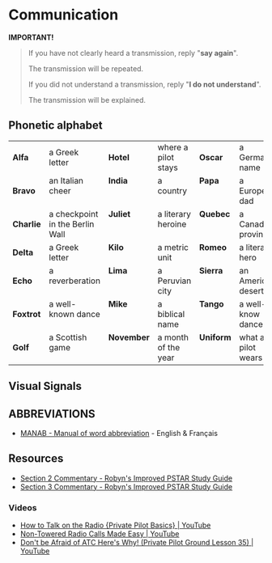 # Communication
**IMPORTANT!**
> If you have not clearly heard a transmission, reply "**say again**".
> 
> The transmission will be repeated.
> 
> If you did not understand a transmission, reply "**I do not understand**".
> 
> The transmission will be explained.

## Phonetic alphabet
<table>
<tbody>
<tr>
  <td><strong>Alfa</strong></td>
  <td>a Greek letter<br></td>
  <td><strong>Hotel</strong></td>
  <td>where a pilot stays<br></td>
  <td><strong>Oscar</strong><br></td>
  <td>a German name<br></td>
  <td><strong>Victor</strong><br></td>
  <td>a Slavic name<br></td>
</tr>
<tr>
  <td><strong>Bravo</strong></td>
  <td valign="top">an Italian cheer<br>
  </td>
  <td valign="top"><strong>India</strong></td>
  <td valign="top">a country<br>
  </td>
  <td valign="top"><strong>Papa</strong><br>
  </td>
  <td valign="top">a European dad<br>
  </td>
  <td valign="top"><strong>Whiskey</strong><br>
  </td>
  <td valign="top">a worldwide drink<br>
  </td>
</tr>
<tr>
  <td><strong>Charlie</strong></td>
  <td valign="top">a checkpoint in the Berlin Wall<br>
  </td>
  <td valign="top"><strong>Juliet</strong><br>
  </td>
  <td valign="top">a literary heroine<br>
  </td>
  <td valign="top"><strong>Quebec</strong><br>
  </td>
  <td valign="top">a Canadian province<br>
  </td>
  <td valign="top"><strong>X-ray</strong><br>
  </td>
  <td valign="top">cosmic rays<br>
  </td>
</tr>
<tr>
  <td><strong>Delta</strong></td>
  <td valign="top">a Greek letter<br>
  </td>
  <td valign="top"><strong>Kilo</strong><br>
  </td>
  <td valign="top">a metric unit<br>
  </td>
  <td valign="top"><strong>Romeo</strong><br>
  </td>
  <td valign="top">a literary hero<br>
  </td>
  <td valign="top"><strong>Yankee</strong><br>
  </td>
  <td valign="top">an American<br>
  </td>
</tr>
<tr>
  <td><strong>Echo</strong></td>
  <td valign="top">a reverberation<br>
  </td>
  <td valign="top"><strong>Lima</strong><br>
  </td>
  <td valign="top">a Peruvian city<br>
  </td>
  <td valign="top"><strong>Sierra</strong><br>
  </td>
  <td valign="top">an American desert<br>
  </td>
  <td valign="top"><strong>Zulu</strong><br>
  </td>
  <td valign="top">an African people<br>
  </td>
</tr>
<tr>
  <td><strong>Foxtrot</strong></td>
  <td valign="top">a well-known dance<br>
  </td>
  <td valign="top"><strong>Mike</strong><br>
  </td>
  <td valign="top">a biblical name<br>
  </td>
  <td valign="top"><strong>Tango</strong><br>
  </td>
  <td valign="top">a well-know dance<br>
  </td>
  <td valign="top"><br>
  </td>
  <td valign="top"><br>
  </td>
</tr>
<tr>
  <td><strong>Golf</strong></td>
  <td valign="top">a Scottish game<br>
  </td>
  <td valign="top"><strong>November</strong><br>
  </td>
  <td valign="top">a month of the year<br>
  </td>
  <td valign="top"><strong>Uniform</strong><br>
  </td>
  <td valign="top">what a pilot wears<br>
  </td>
  <td valign="top"><br>
  </td>
  <td valign="top"><br>
  </td>
</tr>
</tbody>
</table>

## Visual Signals

## ABBREVIATIONS
- [MANAB - Manual of word abbreviation](./En56-238-1-2021-eng.pdf) - English & Français

## 

## Resources
- [Section 2 Commentary - Robyn's Improved PSTAR Study Guide](https://www.flyingstart.ca/FlightTraining/PSTAR/2As.htm)
- [Section 3 Commentary - Robyn's Improved PSTAR Study Guide](https://www.flyingstart.ca/FlightTraining/PSTAR/3As.htm)
### Videos
- [How to Talk on the Radio {Private Pilot Basics} | YouTube](https://www.youtube.com/watch?v=omvFKtU2Q3w)
- [Non-Towered Radio Calls Made Easy | YouTube](https://www.youtube.com/watch?v=-_xBS6vTO9E)
- [Don't be Afraid of ATC Here's Why! (Private Pilot Ground Lesson 35) | YouTube](https://www.youtube.com/watch?v=ndHyt1fbBcM)
